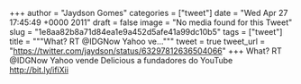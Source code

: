 
+++
author = "Jaydson Gomes"
categories = ["tweet"]
date = "Wed Apr 27 17:45:49 +0000 2011"
draft = false
image = "No media found for this Tweet"
slug = "1e8aa82b8a71d84ea1e9a452d5afe41a99dc10b5"
tags = ["tweet"]
title = """What? RT @IDGNow Yahoo ve..."""
tweet = true
tweet_url = "https://twitter.com/jaydson/status/63297812636504066"
+++
What? RT @IDGNow Yahoo vende Delicious a fundadores do YouTube http://bit.ly/ifiXii

